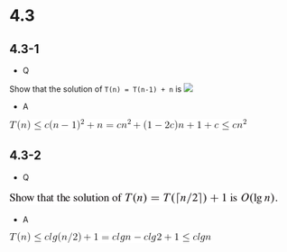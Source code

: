 # 4.3

## 4.3-1

*  Q

Show that the solution of `T(n) = T(n-1) + n` is ![](http://latex.codecogs.com/gif.latex?O(n^2))

*  A

![](https://github.com/KnewHow/FPAlgorithms/blob/master/problem-solution/chapter04-divideAndConquer/img/4.3-1-a.gif?raw=true)


## 4.3-2

*  Q

![](https://github.com/KnewHow/FPAlgorithms/blob/master/problem-solution/chapter04-divideAndConquer/img/4.3-2-q.png?raw=true)

*  A

![](https://github.com/KnewHow/FPAlgorithms/blob/master/problem-solution/chapter04-divideAndConquer/img/4.3-2-a.gif?raw=true)
